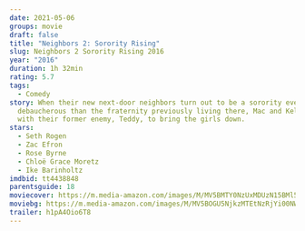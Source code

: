 ```yaml
---
date: 2021-05-06
groups: movie
draft: false
title: "Neighbors 2: Sorority Rising"
slug: Neighbors 2 Sorority Rising 2016
year: "2016"
duration: 1h 32min
rating: 5.7
tags:
  - Comedy
story: When their new next-door neighbors turn out to be a sorority even more
  debaucherous than the fraternity previously living there, Mac and Kelly team
  with their former enemy, Teddy, to bring the girls down.
stars:
  - Seth Rogen
  - Zac Efron
  - Rose Byrne
  - Chloë Grace Moretz
  - Ike Barinholtz
imdbid: tt4438848
parentsguide: 18
moviecover: https://m.media-amazon.com/images/M/MV5BMTY0NzUxMDUzN15BMl5BanBnXkFtZTgwNzI2MTY4ODE@._V1_FMjpg_UX790_.jpg
moviebg: https://m.media-amazon.com/images/M/MV5BOGU5NjkzMTEtNzRjYi00NWM1LWEwMTUtZjEwOGQyYjc0N2M2XkEyXkFqcGdeQXVyNjUwNzk3NDc@._V1_FMjpg_UX1187_.jpg
trailer: h1pA4Oio6T8
---
```


